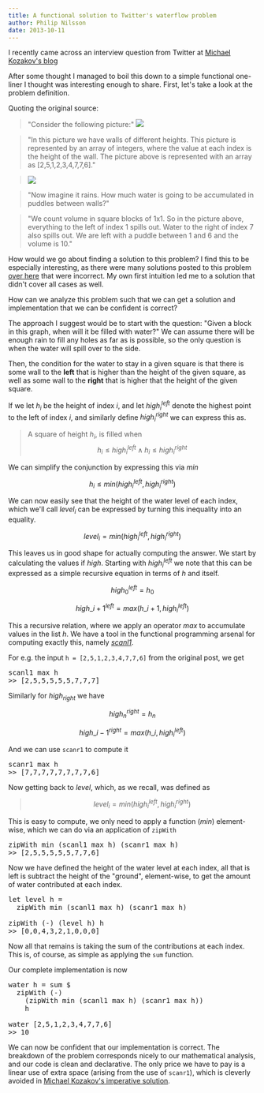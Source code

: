 ```yaml
---
title: A functional solution to Twitter's waterflow problem
author: Philip Nilsson
date: 2013-10-11
---
```


I recently came across an interview question from Twitter at [Michael Kozakov's
blog](https://medium.com/@bearsandsharks/i-failed-a-twitter-interview-52062fbb534b#.tlspyu7h0)

After some thought I managed to boil this down to a simple functional
one-liner I thought was interesting enough to share. First, let's take
a look at the problem definition.

Quoting the original source:

> "Consider the following picture:"
> <img src="/images/waterflow1.jpg"/>

> "In this picture we have walls of different heights. This picture is
> represented by an array of integers, where the value at each index is
> the height of the wall. The picture above is represented with an array
> as [2,5,1,2,3,4,7,7,6]."

> <img src="/images/waterflow2.jpg"/>


> "Now imagine it rains. How much water is going to be accumulated in
> puddles between walls?"

> "We count volume in square blocks of 1x1. So in the picture above,
> everything to the left of index 1 spills out. Water to the right of
> index 7 also spills out. We are left with a puddle between 1 and 6 and
> the volume is 10."

How would we go about finding a solution to this problem? I find this
to be especially interesting, as there were many solutions posted to
this problem [over
here](https://gist.github.com/mkozakov/59af0fd5bddbed1a0399) that
were incorrect. My own first intuition led me to a solution that
didn't cover all cases as well.

How can we analyze this problem such that we can get a solution and
implementation that we can be confident is correct?

The approach I suggest would be to start with the question: "Given a
block in this graph, when will it be filled with water?" We can assume
there will be enough rain to fill any holes as far as is possible, so the
only question is when the water will spill over to the side.

Then, the condition for the water to stay in a given square is that
there is some wall to the **left** that is higher than the height of the
given square, as well as some wall to the **right** that is higher that
the height of the given square.

If we let $h_i$ be the height of index $i$, and let
$high_i^{left}$ denote the highest point to the left of index
$i$, and similarly define $high_i^{right}$ we can express this
as.

> A square of height $h_i$, is filled when
> $$ h_i \leq high_i^{left} \land h_i \leq high_i^{right} $$

We can simplify the conjunction by expressing this via $min$

$$ h_i \leq min(high_i^{left}, high_i^{right}) $$

We can now easily see that the height of the water level of each
index, which we'll call $level_i$ can be expressed by turning this
inequality into an equality.

$$ level_i = min(high_i^{left}, high_i^{right}) $$

This leaves us in good shape for actually computing the answer. We
start by calculating the values if $high$. Starting with $high_i^{left}$ we note that
this can be expressed as a simple recursive equation in terms of $h$ and itself.

$$ high_0^{left} = h_0 $$

$$ high\_{i+1}^{left} = max(h\_{i+1} , high_i^{left}) $$

This a recursive relation, where we apply an operator $max$ to
accumulate values in the list $h$. We have a tool in the
functional programming arsenal for computing exactly this, namely
[_scanl1_](http://hackage.haskell.org/package/base-4.6.0.1/docs/Prelude.html#v:scanl1).

For e.g. the input `h = [2,5,1,2,3,4,7,7,6]` from the original post, we get

<pre>scanl1 max h
>> [2,5,5,5,5,5,7,7,7]
</pre>

Similarly for $high_{right}$ we have

$$ high_n^{right} = h_n $$

$$ high\_{i-1}^{right} = max(h\_{i} , high_i^{left}) $$

And we can use `scanr1` to compute it

<pre>scanr1 max h
>> [7,7,7,7,7,7,7,7,6]
</pre>

Now getting back to $level$, which, as we recall, was defined as

> $$ level_i = min(high_i^{left}, high_i^{right}) $$

This is easy to compute, we only need to apply a function ($min$)
element-wise, which we can do via an application of `zipWith`

<pre>zipWith min (scanl1 max h) (scanr1 max h)
>> [2,5,5,5,5,5,7,7,6]
</pre>

Now we have defined the height of the water level at each index, all
that is left is subtract the height of the "ground", element-wise, to
get the amount of water contributed at each index.

<pre>let level h =
  zipWith min (scanl1 max h) (scanr1 max h)

zipWith (-) (level h) h
>> [0,0,4,3,2,1,0,0,0]
</pre>

Now all that remains is taking the sum of the contributions at each
index. This is, of course, as simple as applying the `sum` function.

Our complete implementation is now

<pre>water h = sum $
  zipWith (-)
    (zipWith min (scanl1 max h) (scanr1 max h))
    h

water [2,5,1,2,3,4,7,7,6]
>> 10
</pre>

We can now be confident that our implementation is correct. The
breakdown of the problem corresponds nicely to our mathematical
analysis, and our code is clean and declarative. The only price we
have to pay is a linear use of extra space (arising from the use of
`scanr1`), which is cleverly avoided in [Michael Kozakov's imperative
solution](https://gist.github.com/mkozakov/59af0fd5bddbed1a0399).
